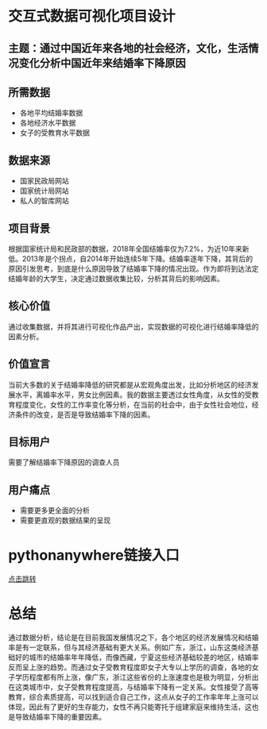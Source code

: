 # 交互式数据可视化项目设计
## 主题：通过中国近年来各地的社会经济，文化，生活情况变化分析中国近年来结婚率下降原因
## 所需数据
* 各地平均结婚率数据
* 各地经济水平数据
* 女子的受教育水平数据
## 数据来源
* 国家民政局网站
* 国家统计局网站
* 私人的智库网站

## 项目背景
根据国家统计局和民政部的数据，2018年全国结婚率仅为7.2%，为近10年来新低。2013年是个拐点，自2014年开始连续5年下降。结婚率逐年下降，其背后的原因引发思考，到底是什么原因导致了结婚率下降的情况出现。作为即将到达法定结婚年龄的大学生，决定通过数据收集比较，分析其背后的影响因素。

## 核心价值
通过收集数据，并将其进行可视化作品产出，实现数据的可视化进行结婚率降低的因素分析。

## 价值宣言
当前大多数的关于结婚率降低的研究都是从宏观角度出发，比如分析地区的经济发展水平，离婚率水平，男女比例因素。我的数据主要透过女性角度，从女性的受教育程度变化，女性的工作率变化等分析，在当前的社会中，由于女性社会地位，经济条件的改变，是否是导致结婚率下降的因素。

## 目标用户
需要了解结婚率下降原因的调查人员

## 用户痛点
* 需要更多更全面的分析
* 需要更直观的数据结果的呈现

# pythonanywhere链接入口
[点击跳转](http://chowilau.pythonanywhere.com/?)

# 总结
通过数据分析，结论是在目前我国发展情况之下，各个地区的经济发展情况和结婚率是有一定联系，但与其经济基础有更大关系。例如广东，浙江，山东这类经济基础好的城市的结婚率年年降低，而像西藏，宁夏这些经济基础较差的地区，结婚率反而呈上涨的趋势。而通过女子受教育程度即女子大专以上学历的调查，各地的女子学历程度都有所上涨，像广东，浙江这些省份的上涨速度也是极为明显，分析出在这类城市中，女子受教育程度提高，与结婚率下降有一定关系。女性接受了高等教育，综合素质提高，可以找到适合自己工作，这点从女子的工作率年年上涨可以体现，因此有了更好的生存能力，女性不再只能寄托于组建家庭来维持生活，这也是导致结婚率下降的重要因素。



